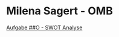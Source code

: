 # Milena Sagert - OMB

<a href="https://raw.githubusercontent.com/milena-sagert/IFD-WiSe20-21/main/SWOT%20/SWOT-Analyse.png">Aufgabe ##O - SWOT Analyse</a>





